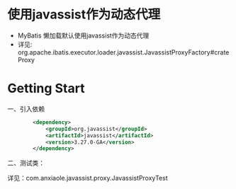 # 使用javassist作为动态代理
- MyBatis 懒加载默认使用javassist作为动态代理
- 详见: org.apache.ibatis.executor.loader.javassist.JavassistProxyFactory#crateProxy



# Getting Start

一、引入依赖

```xml
        <dependency>
            <groupId>org.javassist</groupId>
            <artifactId>javassist</artifactId>
            <version>3.27.0-GA</version>
        </dependency>
```


二、测试类：

详见：com.anxiaole.javassist.proxy.JavassistProxyTest

